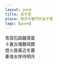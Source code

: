 ```yaml
---
layout: poem
title: 長干里
place: 南京中華門外長干里
tags: [poem]
---
```


青寂石路鋪落葉    
十裏古墻難飛鵲    
燈火昏黃近冬暮     
秦淮水岸待明月    
